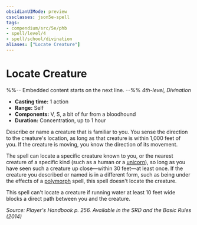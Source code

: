 ```yaml
---
obsidianUIMode: preview
cssclasses: json5e-spell
tags:
- compendium/src/5e/phb
- spell/level/4
- spell/school/divination
aliases: ["Locate Creature"]
---
```

# Locate Creature
%%-- Embedded content starts on the next line. --%%
*4th-level, Divination*  

- **Casting time:** 1 action
- **Range:** Self
- **Components:** V, S, a bit of fur from a bloodhound
- **Duration:** Concentration, up to 1 hour

Describe or name a creature that is familiar to you. You sense the direction to the creature's location, as long as that creature is within 1,000 feet of you. If the creature is moving, you know the direction of its movement.

The spell can locate a specific creature known to you, or the nearest creature of a specific kind (such as a human or a [unicorn](Mechanics/bestiary/celestial/unicorn.md)), so long as you have seen such a creature up close—within 30 feet—at least once. If the creature you described or named is in a different form, such as being under the effects of a [polymorph](Mechanics/spells/polymorph.md) spell, this spell doesn't locate the creature.

This spell can't locate a creature if running water at least 10 feet wide blocks a direct path between you and the creature.

*Source: Player's Handbook p. 256. Available in the <span title='Systems Reference Document (5.1)'>SRD</span> and the Basic Rules (2014)*